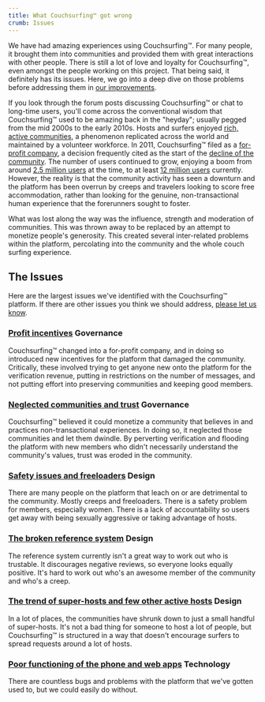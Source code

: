 ```yaml
---
title: What Couchsurfing™ got wrong
crumb: Issues
---
```


We have had amazing experiences using Couchsurfing&#8482;. For many people, it brought them into communities and provided them with great interactions with other people. There is still a lot of love and loyalty for Couchsurfing&#8482;, even amongst the people working on this project. That being said, it definitely has its issues. Here, we go into a deep dive on those problems before addressing them in [our improvements](/solutions).

If you look through the forum posts discussing Couchsurfing&#8482; or chat to long-time users, you'll come across the conventional wisdom that Couchsurfing&#8482; used to be amazing back in the "heyday"; usually pegged from the mid 2000s to the early 2010s. Hosts and surfers enjoyed [rich, active communities](https://www.dailydot.com/debug/new-couchsurfing/), a phenomenon replicated across the world and maintained by a volunteer workforce. In 2011, Couchsurfing&#8482; filed as a [for-profit company](https://www.inc.com/magazine/201206/issie-lapowsky/couchsurfing-new-profit-model.html), a decision frequently cited as the start of the [decline of the community](https://www.nithincoca.com/2014/04/06/profit-couchsurfing-failed/). The number of users continued to grow, enjoying a boom from around [2.5 million users](https://www.theguardian.com/travel/2011/jan/22/budget-travel-stay-with-locals) at the time, to at least [12 million users](https://www.chicagotribune.com/real-estate/ct-re-chicago-couchsurfing-hosts-20180909-story.html) currently. However, the reality is that the community activity has seen a downturn and the platform has been overrun by creeps and travelers looking to score free accommodation, rather than looking for the genuine, non-transactional human experience that the forerunners sought to foster.

What was lost along the way was the influence, strength and moderation of communities. This was thrown away to be replaced by an attempt to monetize people's generosity. This created several inter-related problems within the platform, percolating into the community and the whole couch surfing experience.

## The Issues

Here are the largest issues we've identified with the Couchsurfing&#8482; platform. If there are other issues you think we should address, [please let us know](https://community.couchers.org/).

### [Profit incentives](/issues/profit-and-incentives) <span class="tag is-success">Governance</span>

Couchsurfing&#8482; changed into a for-profit company, and in doing so introduced new incentives for the platform that damaged the community. Critically, these involved trying to get anyone new onto the platform for the verification revenue, putting in restrictions on the number of messages, and not putting effort into preserving communities and keeping good members.

### [Neglected communities and trust](/issues/communities-and-trust) <span class="tag is-success">Governance</span>

Couchsurfing&#8482; believed it could monetize a community that believes in and practices non-transactional experiences. In doing so, it neglected those communities and let them dwindle. By perverting verification and flooding the platform with new members who didn't necessarily understand the community's values, trust was eroded in the community.

### [Safety issues and freeloaders](/issues/creeps-and-freeloaders) <span class="tag is-warning">Design</span>

There are many people on the platform that leach on or are detrimental to the community. Mostly creeps and freeloaders. There is a safety problem for members, especially women. There is a lack of accountability so users get away with being sexually aggressive or taking advantage of hosts.

### [The broken reference system](/issues/reviews) <span class="tag is-warning">Design</span>

The reference system currently isn't a great way to work out who is trustable. It discourages negative reviews, so everyone looks equally positive. It's hard to work out who's an awesome member of the community and who's a creep.

### [The trend of super-hosts and few other active hosts](/issues/host-matching) <span class="tag is-warning">Design</span>

In a lot of places, the communities have shrunk down to just a small handful of super-hosts. It's not a bad thing for someone to host a lot of people, but Couchsurfing&#8482; is structured in a way that doesn't encourage surfers to spread requests around a lot of hosts.

### [Poor functioning of the phone and web apps](/issues/the-build) <span class="tag is-danger">Technology</span>

There are countless bugs and problems with the platform that we've gotten used to, but we could easily do without.
